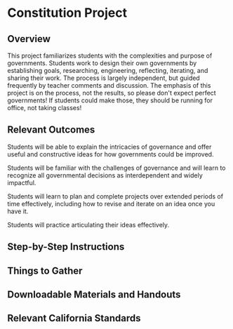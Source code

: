 # Constitution Project

## Overview

This project familiarizes students with the complexities and purpose of governments. Students work to design their own governments by establishing goals, researching, engineering, reflecting, iterating, and sharing their work. The process is largely independent, but guided frequently by teacher comments and discussion. The emphasis of this project is on the process, not the results, so please don't expect perfect governments! If students could make those, they should be running for office, not taking classes!

## Relevant Outcomes

Students will be able to explain the intricacies of governance and offer useful and constructive ideas for how governments could be improved.

Students will be familiar with the challenges of governance and will learn to recognize all governmental decisions as interdependent and widely impactful. 

Students will learn to plan and complete projects over extended periods of time effectively, including how to revise and iterate on an idea once you have it.

Students will practice articulating their ideas effectively. 

## Step-by-Step Instructions

## Things to Gather

## Downloadable Materials and Handouts

## Relevant California Standards
